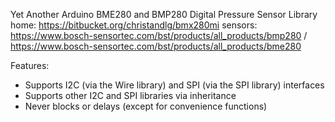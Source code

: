 Yet Another Arduino BME280 and BMP280 Digital Pressure Sensor Library
home: https://bitbucket.org/christandlg/bmx280mi
sensors: https://www.bosch-sensortec.com/bst/products/all_products/bmp280 / https://www.bosch-sensortec.com/bst/products/all_products/bme280 

Features:
- Supports I2C (via the Wire library) and SPI (via the SPI library) interfaces
- Supports other I2C and SPI libraries via inheritance
- Never blocks or delays (except for convenience functions)